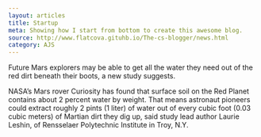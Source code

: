 ```yaml
---
layout: articles
title: Startup
meta: Showing how I start from bottom to create this awesome blog.
source: http://www.flatcova.gituhb.io/The-cs-blogger/news.html
category: AJS
---
```


Future Mars explorers may be able to get all the water they need out of the red dirt beneath their boots, a new study suggests.

NASA’s Mars rover Curiosity has found that surface soil on the Red Planet contains about 2 percent water by weight. That means astronaut pioneers could extract roughly 2 pints (1 liter) of water out of every cubic foot (0.03 cubic meters) of Martian dirt they dig up, said study lead author Laurie Leshin, of Rensselaer Polytechnic Institute in Troy, N.Y.